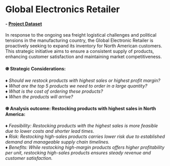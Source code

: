 # Global Electronics Retailer
#### - [Project Dataset]()

In response to the ongoing sea freight logistical challenges and political tensions in the manufacturing country, the Global Electronic Retailer is proactively seeking to expand its inventory for North American customers. This strategic initiative aims to ensure a consistent supply of products, enhancing customer satisfaction and maintaining market competitiveness.

#### ֎ Strategic Considerations:
♦ *Should we restock products with highest sales or highest profit margin?* <br>
♦ *What are the top 5 products we need to order in a large quantity?* <br>
♦ *What is the cost of ordering these products?* <br>
♦ *When the products will arrive?* <br>

#### ֎ Analysis outcome: Restocking products with highest sales in North America:
♦ *Feasibility: Restocking products with the highest sales is more feasible due to lower costs and shorter lead times.* <br>
♦ *Risk: Restocking high-sales products carries lower risk due to established demand and manageable supply chain timelines.* <br>
♦ *Benefits: While restocking high-margin products offers higher profitability per unit, restocking high-sales products ensures steady revenue and customer satisfaction.* <br>

